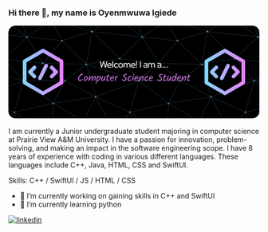 ### Hi there 👋, my name is Oyenmwuwa Igiede 

![Banner](https://github.com/Oyenmwuwa1/OyenmwuwaIgiede/blob/main/github-header-image.png)

I am currently a Junior undergraduate student majoring in computer science at Prairie View A&M University. I have a passion for innovation, problem-solving, and making an impact in the software engineering scope. I have 8 years of experience with coding in various different languages. These languages include C++, Java, HTML, CSS and SwiftUI.

Skills: C++ / SwiftUI / JS / HTML / CSS

- 🔭 I’m currently working on gaining skills in C++ and SwiftUI 
- 🌱 I’m currently learning python 


[<img src='[https://cdn.jsdelivr.net/npm/simple-icons@3.0.1/icons/linkedin.svg](https://i.pngimg.me/thumb/f/720/m2i8Z5b1m2K9d3Z5.jpg)' alt='linkedin' height='40'>](https://www.linkedin.com/in/oyenmwuwa-igiede)  


